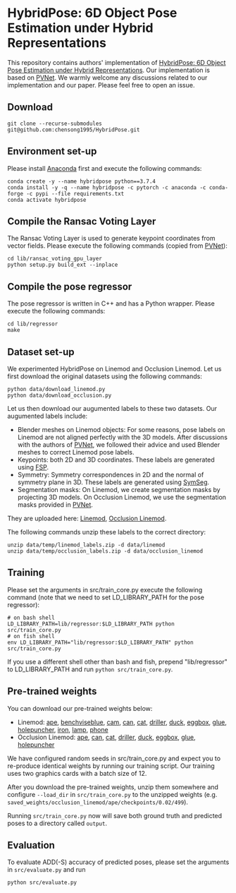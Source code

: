 # HybridPose: 6D Object Pose Estimation under Hybrid Representations
This repository contains authors' implementation of [HybridPose: 6D Object Pose Estimation under Hybrid Representations](http://songc.me). Our implementation is based on [PVNet](https://github.com/zju3dv/pvnet).
We warmly welcome any discussions related to our implementation and our paper. Please feel free to open an issue.

## Download
```
git clone --recurse-submodules git@github.com:chensong1995/HybridPose.git
```

## Environment set-up
Please install [Anaconda](https://www.anaconda.com/distribution/) first and execute the following commands:
```
conda create -y --name hybridpose python==3.7.4
conda install -y -q --name hybridpose -c pytorch -c anaconda -c conda-forge -c pypi --file requirements.txt
conda activate hybridpose
```

## Compile the Ransac Voting Layer
The Ransac Voting Layer is used to generate keypoint coordinates from vector fields. Please execute the following commands (copied from [PVNet](https://github.com/zju3dv/pvnet)):
```
cd lib/ransac_voting_gpu_layer
python setup.py build_ext --inplace
```

## Compile the pose regressor
The pose regressor is written in C++ and has a Python wrapper. Please execute the following commands:
```
cd lib/regressor
make
```

## Dataset set-up
We experimented HybridPose on Linemod and Occlusion Linemod. Let us first download the original datasets using the following commands:
```
python data/download_linemod.py
python data/download_occlusion.py
```
Let us then download our augumented labels to these two datasets. Our augumented labels include:
* Blender meshes on Linemod objects: For some reasons, pose labels on Linemod are not aligned perfectly with the 3D models. After discussions with the authors of [PVNet](https://github.com/zju3dv/pvnet), we followed their advice and used Blender meshes to correct Linemod pose labels.
* Keypoints: both 2D and 3D coordinates. These labels are generated using [FSP](https://github.com/zju3dv/pvnet/blob/master/lib/utils/data_utils.py).
* Symmetry: Symmetry correspondences in 2D and the normal of symmetry plane in 3D. These labels are generated using [SymSeg](https://github.com/aecins/symseg).
* Segmentation masks: On Linemod, we create segmentation masks by projecting 3D models. On Occlusion Linemod, we use the segmentation masks provided in [PVNet](https://github.com/zju3dv/pvnet).

They are uploaded here: [Linemod](https://drive.google.com/open?id=1Ml3SZMe8ZG6GXPZzgsa7bQNYVCeAvkhM), [Occlusion Linemod](https://drive.google.com/open?id=1npaDv5GqPljbLE3_rry0KRl8lJwyS2I8).

The following commands unzip these labels to the correct directory:
```
unzip data/temp/linemod_labels.zip -d data/linemod
unzip data/temp/occlusion_labels.zip -d data/occlusion_linemod
```

## Training
Please set the arguments in src/train\_core.py execute the following command (note that we need to set LD\_LIBRARY\_PATH for the pose regressor):
```
# on bash shell
LD_LIBRARY_PATH=lib/regressor:$LD_LIBRARY_PATH python src/train_core.py
# on fish shell
env LD_LIBRARY_PATH="lib/regressor:$LD_LIBRARY_PATH" python src/train_core.py
```
If you use a different shell other than bash and fish, prepend "lib/regressor" to LD\_LIBRARY\_PATH and run `python src/train_core.py`.

## Pre-trained weights
You can download our pre-trained weights below:
* Linemod: [ape](https://drive.google.com/open?id=11pNOt_NQuuWXqFeFOLH6zxjroj0dY40Z),
[benchviseblue](https://drive.google.com/open?id=1jzMA7StZ0Xv5-6NdCOn2c0HdBTr0xP_n),
[cam](https://drive.google.com/open?id=1imtCRqdDKBk7aqreD4AfsG0y3RrJhRiT),
[can](https://drive.google.com/open?id=17hw73k6Vw-6cCQRh-Gfsrvdsz7ACbzzZ),
[cat](https://drive.google.com/open?id=1pM6M4gT48zKkk87YIe9OsONsSBjaZMst),
[driller](https://drive.google.com/open?id=1ouF4Unuou6Gz6K509iynJAKKnX_n15Q3),
[duck](https://drive.google.com/open?id=1waStm2JijN_KvbClmbQGDaWipQtUNqJ3),
[eggbox](https://drive.google.com/open?id=16AppoJI1nQuTHlABNiims41d1Kdr14Nz),
[glue](https://drive.google.com/open?id=1MKLWHTwl-bc7x7Dk8FS4OitfeTglGvpT),
[holepuncher](https://drive.google.com/open?id=1CmozZxWc9i85V9lpJr6VX0KiM0AgycwR),
[iron](https://drive.google.com/open?id=1wTAkp-6wmvGsIDf46MnqgguUsZU5RTZX),
[lamp](https://drive.google.com/open?id=11AOf0x6Xoe23wzm3e_q-Z87Z1PqeECLy),
[phone](https://drive.google.com/open?id=1bgcWM9bg5_XsaLA5ukmzfHB4rXEYhWBq)
* Occlusion Linemod: [ape](https://drive.google.com/open?id=1mSMJ_PuFJZ9heOG2NbR18pEYmXCuiNm5),
[can](https://drive.google.com/open?id=1hEJifEoSuDpLZvzSblYujHZgHsFTq1pK),
[cat](https://drive.google.com/open?id=1ubfXvdC5OncOXtKkVZFpNxV51h9pen6z),
[driller](https://drive.google.com/open?id=1yhQgriFd1GLIDiulRPkETH-2prLtmUqN),
[duck](https://drive.google.com/open?id=1rxBefssfd2X9KZ9S_3KNo0dDjiWinY_z),
[eggbox](https://drive.google.com/open?id=1gyF-cBVB4z3M8LvqkkxVuSWa9BASeWDP),
[glue](https://drive.google.com/open?id=1e4pBrsFgGe7XesRBVDGw-G0c4sy1zeCq),
[holepuncher](https://drive.google.com/open?id=1Jfghicq6U4Dv5Q-HgySMCkSiNvGYUzLG)

We have configured random seeds in src/train\_core.py and expect you to re-produce identical weights by running our training script. Our training uses two graphics cards with a batch size of 12.

After you download the pre-trained weights, unzip them somewhere and configure `--load_dir` in `src/train_core.py` to the unzipped weights (e.g. `saved_weights/occlusion_linemod/ape/checkpoints/0.02/499`).

Running `src/train_core.py` now will save both ground truth and predicted poses to a directory called `output`.

## Evaluation
To evaluate ADD(-S) accuracy of predicted poses, please set the arguments in `src/evaluate.py` and run
```
python src/evaluate.py
```
